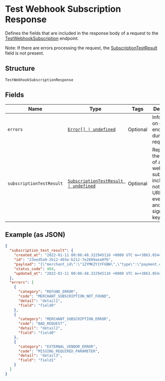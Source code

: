 
# Test Webhook Subscription Response

Defines the fields that are included in the response body of
a request to the [TestWebhookSubscription](../../doc/api/webhook-subscriptions.md#test-webhook-subscription) endpoint.

Note: If there are errors processing the request, the [SubscriptionTestResult](../../doc/models/subscription-test-result.md) field is not
present.

## Structure

`TestWebhookSubscriptionResponse`

## Fields

| Name | Type | Tags | Description |
|  --- | --- | --- | --- |
| `errors` | [`Error[] \| undefined`](../../doc/models/error.md) | Optional | Information on errors encountered during the request. |
| `subscriptionTestResult` | [`SubscriptionTestResult \| undefined`](../../doc/models/subscription-test-result.md) | Optional | Represents the details of a webhook subscription, including notification URL,<br>event types, and signature key. |

## Example (as JSON)

```json
{
  "subscription_test_result": {
    "created_at": "2022-01-11 00:06:48.322945116 +0000 UTC m=+3863.054453746",
    "id": "23eed5a9-2b12-403e-b212-7e2889aea0f6",
    "payload": "{\"merchant_id\":\"1ZYMKZY1YFGBW\",\"type\":\"payment.created\",\"event_id\":\"23eed5a9-2b12-403e-b212-7e2889aea0f6\",\"created_at\":\"2022-01-11T00:06:48.322945116Z\",\"data\":{\"type\":\"payment\",\"id\":\"KkAkhdMsgzn59SM8A89WgKwekxLZY\",\"object\":{\"payment\":{\"amount_money\":{\"amount\":100,\"currency\":\"USD\"},\"approved_money\":{\"amount\":100,\"currency\":\"USD\"},\"capabilities\":[\"EDIT_TIP_AMOUNT\",\"EDIT_TIP_AMOUNT_UP\",\"EDIT_TIP_AMOUNT_DOWN\"],\"card_details\":{\"avs_status\":\"AVS_ACCEPTED\",\"card\":{\"bin\":\"540988\",\"card_brand\":\"MASTERCARD\",\"card_type\":\"CREDIT\",\"exp_month\":11,\"exp_year\":2022,\"fingerprint\":\"sq-1-Tvruf3vPQxlvI6n0IcKYfBukrcv6IqWr8UyBdViWXU2yzGn5VMJvrsHMKpINMhPmVg\",\"last_4\":\"9029\",\"prepaid_type\":\"NOT_PREPAID\"},\"card_payment_timeline\":{\"authorized_at\":\"2020-11-22T21:16:51.198Z\"},\"cvv_status\":\"CVV_ACCEPTED\",\"entry_method\":\"KEYED\",\"statement_description\":\"SQ *DEFAULT TEST ACCOUNT\",\"status\":\"AUTHORIZED\"},\"created_at\":\"2020-11-22T21:16:51.086Z\",\"delay_action\":\"CANCEL\",\"delay_duration\":\"PT168H\",\"delayed_until\":\"2020-11-29T21:16:51.086Z\",\"id\":\"hYy9pRFVxpDsO1FB05SunFWUe9JZY\",\"location_id\":\"S8GWD5R9QB376\",\"order_id\":\"03O3USaPaAaFnI6kkwB1JxGgBsUZY\",\"receipt_number\":\"hYy9\",\"risk_evaluation\":{\"created_at\":\"2020-11-22T21:16:51.198Z\",\"risk_level\":\"NORMAL\"},\"source_type\":\"CARD\",\"status\":\"APPROVED\",\"total_money\":{\"amount\":100,\"currency\":\"USD\"},\"updated_at\":\"2020-11-22T21:16:51.198Z\",\"version_token\":\"FfQhQJf9r3VSQIgyWBk1oqhIwiznLwVwJbVVA0bdyEv6o\"}}}}",
    "status_code": 404,
    "updated_at": "2022-01-11 00:06:48.322945116 +0000 UTC m=+3863.054453746"
  },
  "errors": [
    {
      "category": "REFUND_ERROR",
      "code": "MERCHANT_SUBSCRIPTION_NOT_FOUND",
      "detail": "detail1",
      "field": "field9"
    },
    {
      "category": "MERCHANT_SUBSCRIPTION_ERROR",
      "code": "BAD_REQUEST",
      "detail": "detail2",
      "field": "field0"
    },
    {
      "category": "EXTERNAL_VENDOR_ERROR",
      "code": "MISSING_REQUIRED_PARAMETER",
      "detail": "detail3",
      "field": "field1"
    }
  ]
}
```

